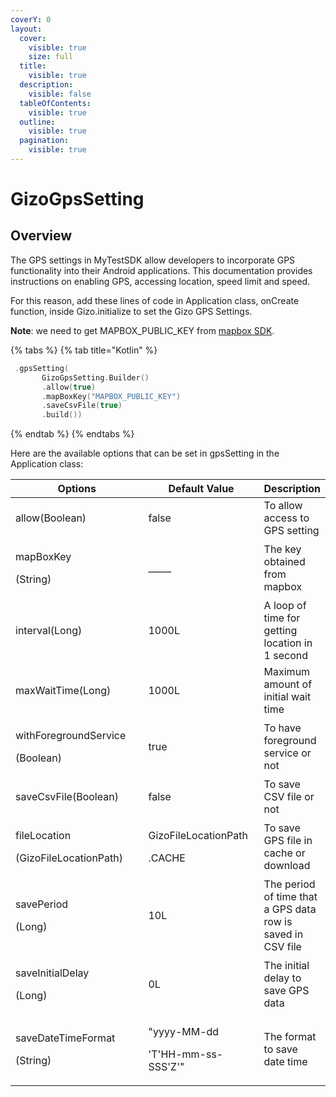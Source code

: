 ```yaml
---
coverY: 0
layout:
  cover:
    visible: true
    size: full
  title:
    visible: true
  description:
    visible: false
  tableOfContents:
    visible: true
  outline:
    visible: true
  pagination:
    visible: true
---
```


# GizoGpsSetting

## Overview

The GPS settings in MyTestSDK allow developers to incorporate GPS functionality into their Android applications. This documentation provides instructions on enabling GPS, accessing location, speed limit and speed.

For this reason, add these lines of code in Application class, onCreate function, inside Gizo.initialize to set the Gizo GPS Settings.

**Note**: we need to get MAPBOX\_PUBLIC\_KEY from [mapbox SDK](https://docs.mapbox.com/android/maps/guides/install/).

{% tabs %}
{% tab title="Kotlin" %}
```kts
 .gpsSetting(
       GizoGpsSetting.Builder()
       .allow(true)
       .mapBoxKey("MAPBOX_PUBLIC_KEY")
       .saveCsvFile(true)
       .build())
```
{% endtab %}
{% endtabs %}



&#x20;Here are the available options that can be set in gpsSetting in the Application class:

<table><thead><tr><th width="253.33333333333331">Options</th><th width="196">Default Value</th><th>Description</th></tr></thead><tbody><tr><td>allow(Boolean)</td><td>false</td><td>To allow access to GPS setting</td></tr><tr><td><p>mapBoxKey</p><p>(String)</p></td><td>_____</td><td>The key obtained from mapbox</td></tr><tr><td>interval(Long)</td><td>1000L</td><td>A loop of time for getting location in 1 second</td></tr><tr><td>maxWaitTime(Long)</td><td>1000L</td><td>Maximum amount of initial wait time </td></tr><tr><td><p>withForegroundService</p><p>(Boolean)</p></td><td>true</td><td>To have foreground service or not</td></tr><tr><td>saveCsvFile(Boolean)</td><td>false</td><td>To save CSV file or not</td></tr><tr><td><p>fileLocation</p><p>(GizoFileLocationPath)</p></td><td><p>GizoFileLocationPath</p><p>.CACHE</p></td><td>To save GPS file in cache or download</td></tr><tr><td><p>savePeriod</p><p>(Long)</p></td><td>10L</td><td>The period of time that a GPS data row is saved in CSV file</td></tr><tr><td><p>saveInitialDelay</p><p>(Long)</p></td><td>0L</td><td>The initial delay to save GPS data</td></tr><tr><td><p>saveDateTimeFormat</p><p>(String)</p></td><td><p>"yyyy-MM-dd</p><p>'T'HH-mm-ss-SSS'Z'"</p></td><td>The format to save date time</td></tr></tbody></table>
